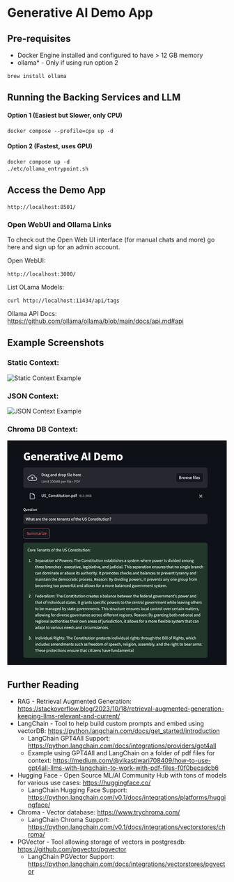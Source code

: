 # Generative AI Demo App

## Pre-requisites

- Docker Engine installed and configured to have > 12 GB memory
- ollama* - Only if using run option 2
```
brew install ollama
```

## Running the Backing Services and LLM

#### Option 1 (Easiest but Slower, only CPU)

```
docker compose --profile=cpu up -d
```

#### Option 2 (Fastest, uses GPU)
```
docker compose up -d
./etc/ollama_entrypoint.sh
```

## Access the Demo App

```
http://localhost:8501/
```

### Open WebUI and Ollama Links

To check out the Open Web UI interface (for manual chats and more) go here and sign up for an admin account.

Open WebUI:

```
http://localhost:3000/
```

List OLama Models:

```
curl http://localhost:11434/api/tags
```

Ollama API Docs: https://github.com/ollama/ollama/blob/main/docs/api.md#api

## Example Screenshots

### Static Context:

![Static Context Example](/etc/Static_Context_Example.png)

### JSON Context:

![JSON Context Example](/etc/JSON_Context_Example.png)

### Chroma DB Context:

![Chroma_DB_Example](/etc/Chroma_PDF_Example.png)

## Further Reading

- RAG - Retrieval Augmented Generation: https://stackoverflow.blog/2023/10/18/retrieval-augmented-generation-keeping-llms-relevant-and-current/
- LangChain - Tool to help build custom prompts and embed using vectorDB: https://python.langchain.com/docs/get_started/introduction
  - LangChain GPT4All Support: https://python.langchain.com/docs/integrations/providers/gpt4all
  - Example using GPT4All and LangChain on a folder of pdf files for context: https://medium.com/@vikastiwari708409/how-to-use-gpt4all-llms-with-langchain-to-work-with-pdf-files-f0f0becadcb6
- Hugging Face - Open Source ML/AI Community Hub with tons of models for various use cases: https://huggingface.co/
  - LangChain Hugging Face Support: https://python.langchain.com/v0.1/docs/integrations/platforms/huggingface/
- Chroma - Vector database: https://www.trychroma.com/
  - LangChain Chroma Support: https://python.langchain.com/v0.1/docs/integrations/vectorstores/chroma/
- PGVector - Tool allowing storage of vectors in postgresdb: https://github.com/pgvector/pgvector
  - LangChain PGVector Support: https://python.langchain.com/docs/integrations/vectorstores/pgvector
